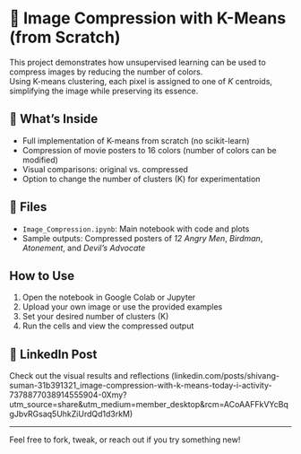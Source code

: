 # 🎨 Image Compression with K-Means (from Scratch)

This project demonstrates how unsupervised learning can be used to compress images by reducing the number of colors.  
Using K-means clustering, each pixel is assigned to one of *K* centroids, simplifying the image while preserving its essence.

## 🧠 What’s Inside
- Full implementation of K-means from scratch (no scikit-learn)
- Compression of movie posters to 16 colors (number of colors can be modified)
- Visual comparisons: original vs. compressed
- Option to change the number of clusters (K) for experimentation

## 📁 Files
- `Image_Compression.ipynb`: Main notebook with code and plots
- Sample outputs: Compressed posters of *12 Angry Men*, *Birdman*, *Atonement*, and *Devil’s Advocate*

## How to Use
1. Open the notebook in Google Colab or Jupyter
2. Upload your own image or use the provided examples
3. Set your desired number of clusters (K)
4. Run the cells and view the compressed output


## 🔗 LinkedIn Post
Check out the visual results and reflections (linkedin.com/posts/shivang-suman-31b391321_image-compression-with-k-means-today-i-activity-7378877038914555904-0Xmy?utm_source=share&utm_medium=member_desktop&rcm=ACoAAFFkVYcBqgJbvRGsaq5UhkZiUrdQd1d3rkM)

---

Feel free to fork, tweak, or reach out if you try something new!

